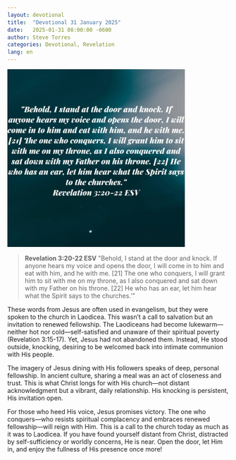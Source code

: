 ```yaml
---
layout: devotional
title:  "Devotional 31 January 2025"
date:   2025-01-31 08:00:00 -0600
author: Steve Torres
categories: Devotional, Revelation
lang: en
---
```

<img src="https://github.com/ElEsteeb/ElEsteeb.github.io/blob/main/images/devotionals/Rev-3_20-22.jpg?raw=true" alt="Rev 3:20-22" style="max-width: 80%; height: auto;">

>**Revelation 3:20-22 ESV**
>"Behold, I stand at the door and knock. If anyone hears my voice and opens the door, I will come in to him and eat with him, and he with me. [21] The one who conquers, I will grant him to sit with me on my throne, as I also conquered and sat down with my Father on his throne. [22] He who has an ear, let him hear what the Spirit says to the churches.’”

These words from Jesus are often used in evangelism, but they were spoken to the church in Laodicea. This wasn’t a call to salvation but an invitation to renewed fellowship. The Laodiceans had become lukewarm—neither hot nor cold—self-satisfied and unaware of their spiritual poverty (Revelation 3:15-17). Yet, Jesus had not abandoned them. Instead, He stood outside, knocking, desiring to be welcomed back into intimate communion with His people.

The imagery of Jesus dining with His followers speaks of deep, personal fellowship. In ancient culture, sharing a meal was an act of closeness and trust. This is what Christ longs for with His church—not distant acknowledgment but a vibrant, daily relationship. His knocking is persistent, His invitation open. 

For those who heed His voice, Jesus promises victory. The one who conquers—who resists spiritual complacency and embraces renewed fellowship—will reign with Him. This is a call to the church today as much as it was to Laodicea. If you have found yourself distant from Christ, distracted by self-sufficiency or worldly concerns, He is near. Open the door, let Him in, and enjoy the fullness of His presence once more!



